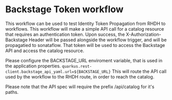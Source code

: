 # Backstage Token workflow
This workflow can be used to test Identity Token Propagation from RHDH to workflows.
This workflow will make a simple API call for a catalog resource that requires an authentication token.
Upon success, the X-Authorization-Backstage Header will be passed alongside the workflow trigger, and will be propagatied to sonataflow. That token will be used to access the Backstage API and access the catalog resource. 

Please configure the BACKSTAGE_URL enviroment variable, that is used in the application properties.
`quarkus.rest-client.backstage_api_yaml.url=${BACKSTAGE_URL}`
This will route the API call used by the workflow to the RHDH route, in order to reach the catalog. 

Please note that the API spec will require the prefix /api/catalog for it's paths.
